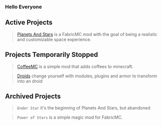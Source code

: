 ### Hello Everyone

## Active Projects
> [Planets And Stars](https://github.com/Rochedo098/Planets-and-Stars) is a FabricMC mod with the goal of being a realistic and customizable space experience.
  
## Projects Temporarily Stopped
 
> [CoffeeMC](https://github.com/Rochedo098/CoffeeMC) is a simple mod that adds coffees to minecraft.  

> [Droids](https://github.com/Rochedo098/Droids) change yourself with modules, plugins and armor to transform into an droid 

## Archived Projects
> `Ender Star` it's the beginning of Planets And Stars, but abandoned  

> `Power of Stars` is a simple magic mod for FabricMC.

<!--`Advanced Security` is a port of Security Craft, but unfinished and totally abandoned-->
